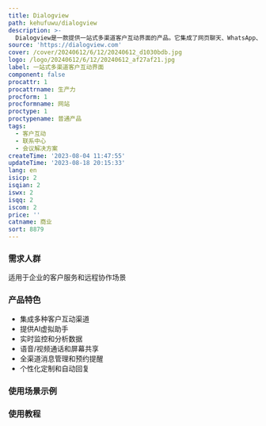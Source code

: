 ```yaml
---
title: Dialogview
path: kehufuwu/dialogview
description: >-
  Dialogview是一款提供一站式多渠道客户互动界面的产品。它集成了网页聊天、WhatsApp、短信等多种流行的消息应用，帮助企业简化沟通流程，提升客户体验。Dialogview还提供联系中心和会议解决方案，帮助企业高效管理各种沟通渠道，改善客户满意度。
source: 'https://dialogview.com'
cover: /cover/20240612/6/12/20240612_d1030bdb.jpg
logo: /logo/20240612/6/12/20240612_af27af21.jpg
label: 一站式多渠道客户互动界面
component: false
procattr: 1
procattrname: 生产力
procform: 1
procformname: 网站
proctype: 1
proctypename: 普通产品
tags:
  - 客户互动
  - 联系中心
  - 会议解决方案
createTime: '2023-08-04 11:47:55'
updateTime: '2023-08-18 20:15:33'
lang: en
isicp: 2
isqian: 2
iswx: 2
isqq: 2
iscom: 2
price: ''
catname: 商业
sort: 8879
---
```




### 需求人群
适用于企业的客户服务和远程协作场景

### 产品特色
- 集成多种客户互动渠道
- 提供AI虚拟助手
- 实时监控和分析数据
- 语音/视频通话和屏幕共享
- 全渠道消息管理和预约提醒
- 个性化定制和自动回复

### 使用场景示例


### 使用教程


  

